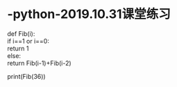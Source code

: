 # -python-2019.10.31课堂练习
def Fib(i):  
    if i==1 or i==0:  
        return 1  
    else:  
        return Fib(i-1)+Fib(i-2) 
    
print(Fib(36))
